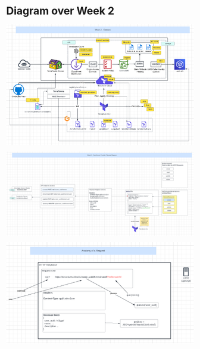 # Diagram over Week 2

![](media/Pasted_image_20231001201229.png)

![](media/Pasted_image_20231001201247.png)

![](media/Pasted_image_20231001201316.png)